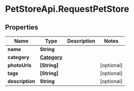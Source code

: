 # PetStoreApi.RequestPetStore

## Properties

Name | Type | Description | Notes
------------ | ------------- | ------------- | -------------
**name** | **String** |  | 
**category** | [**Category**](Category.md) |  | 
**photoUrls** | **[String]** |  | [optional] 
**tags** | **[String]** |  | [optional] 
**description** | **String** |  | [optional] 


